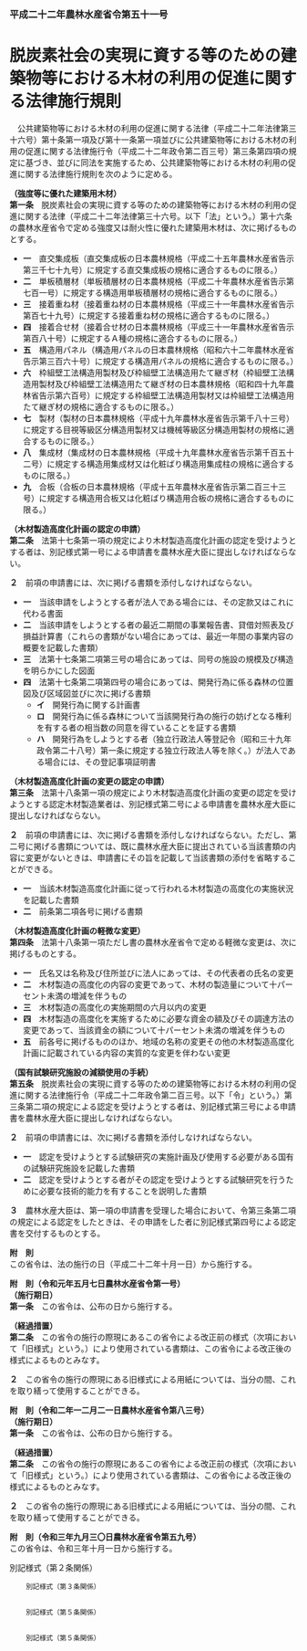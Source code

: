 ### 平成二十二年農林水産省令第五十一号  
# 脱炭素社会の実現に資する等のための建築物等における木材の利用の促進に関する法律施行規則  
　公共建築物等における木材の利用の促進に関する法律（平成二十二年法律第三十六号）第十条第一項及び第十一条第一項並びに公共建築物等における木材の利用の促進に関する法律施行令（平成二十二年政令第二百三号）第三条第四項の規定に基づき、並びに同法を実施するため、公共建築物等における木材の利用の促進に関する法律施行規則を次のように定める。  
  
**（強度等に優れた建築用木材）**  
**第一条**　脱炭素社会の実現に資する等のための建築物等における木材の利用の促進に関する法律（平成二十二年法律第三十六号。以下「法」という。）第十六条の農林水産省令で定める強度又は耐火性に優れた建築用木材は、次に掲げるものとする。  
* **一**　直交集成板（直交集成板の日本農林規格（平成二十五年農林水産省告示第三千七十九号）に規定する直交集成板の規格に適合するものに限る。）  
* **二**　単板積層材（単板積層材の日本農林規格（平成二十年農林水産省告示第七百一号）に規定する構造用単板積層材の規格に適合するものに限る。）  
* **三**　接着重ね材（接着重ね材の日本農林規格（平成三十一年農林水産省告示第百七十九号）に規定する接着重ね材の規格に適合するものに限る。）  
* **四**　接着合せ材（接着合せ材の日本農林規格（平成三十一年農林水産省告示第百八十号）に規定するＡ種の規格に適合するものに限る。）  
* **五**　構造用パネル（構造用パネルの日本農林規格（昭和六十二年農林水産省告示第三百六十号）に規定する構造用パネルの規格に適合するものに限る。）  
* **六**　枠組壁工法構造用製材及び枠組壁工法構造用たて継ぎ材（枠組壁工法構造用製材及び枠組壁工法構造用たて継ぎ材の日本農林規格（昭和四十九年農林省告示第六百号）に規定する枠組壁工法構造用製材又は枠組壁工法構造用たて継ぎ材の規格に適合するものに限る。）  
* **七**　製材（製材の日本農林規格（平成十九年農林水産省告示第千八十三号）に規定する目視等級区分構造用製材又は機械等級区分構造用製材の規格に適合するものに限る。）  
* **八**　集成材（集成材の日本農林規格（平成十九年農林水産省告示第千百五十二号）に規定する構造用集成材又は化粧ばり構造用集成柱の規格に適合するものに限る。）  
* **九**　合板（合板の日本農林規格（平成十五年農林水産省告示第二百三十三号）に規定する構造用合板又は化粧ばり構造用合板の規格に適合するものに限る。）  
  
**（木材製造高度化計画の認定の申請）**  
**第二条**　法第十七条第一項の規定により木材製造高度化計画の認定を受けようとする者は、別記様式第一号による申請書を農林水産大臣に提出しなければならない。  
  
**２**　前項の申請書には、次に掲げる書類を添付しなければならない。  
* **一**　当該申請をしようとする者が法人である場合には、その定款又はこれに代わる書面  
* **二**　当該申請をしようとする者の最近二期間の事業報告書、貸借対照表及び損益計算書（これらの書類がない場合にあっては、最近一年間の事業内容の概要を記載した書類）  
* **三**　法第十七条第二項第三号の場合にあっては、同号の施設の規模及び構造を明らかにした図面  
* **四**　法第十七条第二項第四号の場合にあっては、開発行為に係る森林の位置図及び区域図並びに次に掲げる書類  
	* **イ**　開発行為に関する計画書  
	* **ロ**　開発行為に係る森林について当該開発行為の施行の妨げとなる権利を有する者の相当数の同意を得ていることを証する書類  
	* **ハ**　開発行為をしようとする者（独立行政法人等登記令（昭和三十九年政令第二十八号）第一条に規定する独立行政法人等を除く。）が法人である場合には、その登記事項証明書  
  
**（木材製造高度化計画の変更の認定の申請）**  
**第三条**　法第十八条第一項の規定により木材製造高度化計画の変更の認定を受けようとする認定木材製造業者は、別記様式第二号による申請書を農林水産大臣に提出しなければならない。  
  
**２**　前項の申請書には、次に掲げる書類を添付しなければならない。ただし、第二号に掲げる書類については、既に農林水産大臣に提出されている当該書類の内容に変更がないときは、申請書にその旨を記載して当該書類の添付を省略することができる。  
* **一**　当該木材製造高度化計画に従って行われる木材製造の高度化の実施状況を記載した書類  
* **二**　前条第二項各号に掲げる書類  
  
**（木材製造高度化計画の軽微な変更）**  
**第四条**　法第十八条第一項ただし書の農林水産省令で定める軽微な変更は、次に掲げるものとする。  
* **一**　氏名又は名称及び住所並びに法人にあっては、その代表者の氏名の変更  
* **二**　木材製造の高度化の内容の変更であって、木材の製造量について十パーセント未満の増減を伴うもの  
* **三**　木材製造の高度化の実施期間の六月以内の変更  
* **四**　木材製造の高度化を実施するために必要な資金の額及びその調達方法の変更であって、当該資金の額について十パーセント未満の増減を伴うもの  
* **五**　前各号に掲げるもののほか、地域の名称の変更その他の木材製造高度化計画に記載されている内容の実質的な変更を伴わない変更  
  
**（国有試験研究施設の減額使用の手続）**  
**第五条**　脱炭素社会の実現に資する等のための建築物等における木材の利用の促進に関する法律施行令（平成二十二年政令第二百三号。以下「令」という。）第三条第二項の規定による認定を受けようとする者は、別記様式第三号による申請書を農林水産大臣に提出しなければならない。  
  
**２**　前項の申請書には、次に掲げる書類を添付しなければならない。  
* **一**　認定を受けようとする試験研究の実施計画及び使用する必要がある国有の試験研究施設を記載した書類  
* **二**　認定を受けようとする者がその認定を受けようとする試験研究を行うために必要な技術的能力を有することを説明した書類  
  
**３**　農林水産大臣は、第一項の申請書を受理した場合において、令第三条第二項の規定による認定をしたときは、その申請をした者に別記様式第四号による認定書を交付するものとする。  
  
**附　則**  
この省令は、法の施行の日（平成二十二年十月一日）から施行する。  
  
**附　則（令和元年五月七日農林水産省令第一号）**  
**（施行期日）**  
**第一条**　この省令は、公布の日から施行する。  
  
**（経過措置）**  
**第二条**　この省令の施行の際現にあるこの省令による改正前の様式（次項において「旧様式」という。）により使用されている書類は、この省令による改正後の様式によるものとみなす。  
  
**２**　この省令の施行の際現にある旧様式による用紙については、当分の間、これを取り繕って使用することができる。  
  
**附　則（令和二年一二月二一日農林水産省令第八三号）**  
**（施行期日）**  
**第一条**　この省令は、公布の日から施行する。  
  
**（経過措置）**  
**第二条**　この省令の施行の際現にあるこの省令による改正前の様式（次項において「旧様式」という。）により使用されている書類は、この省令による改正後の様式によるものとみなす。  
  
**２**　この省令の施行の際現にある旧様式による用紙については、当分の間、これを取り繕って使用することができる。  
  
**附　則（令和三年九月三〇日農林水産省令第五九号）**  
この省令は、令和三年十月一日から施行する。  
  
別記様式（第２条関係）  

          
        別記様式（第３条関係）  

          
        別記様式（第５条関係）  

          
        別記様式（第５条関係）  

          
        